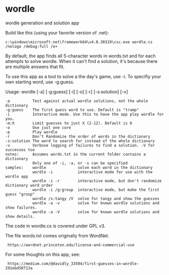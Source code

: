 # wordle
wordle generation and solution app

Build like this (using your favorite version of .net):

    c:\windows\microsoft.net\framework64\v4.0.30319\csc.exe wordle.cs /nologo /debug:full /o+

By default, the app finds all 5-character words in words.txt and for each attempts to solve wordle. When it can't find a solution, it's
because there are multiple answers that fit.

To use this app as a tool to solve a the day's game, use -i. To specifiy your own starting word, use -g:guess. 

Usage: wordle [-a] [-g:guess] [-i] [-o] [-r] [-s:solution] [-v]

    -a          Test against actual wordle solutions, not the whole dictionary
    -g:guess    The first guess word to use. Default is "tramp"
    -i          Interactive mode. Use this to have the app play wordle for you.
    -m:X        Limit guesses to just X (2-12). Default is 6
    -o          Use just one core
    -p          Play wordle
    -r          Don't Randomize the order of words in the dictionary
    -s:solution The word to search for instead of the whole dictionary
    -v          Verbose logging of failures to find a solution. -V for successes too
    notes:      Assumes words.txt in the current folder contains a dictionary
                Only one of -i, -a, or -s can be specified
    samples:    wordle              solve each word in the dictionary
                wordle -i           interactive mode for use with the wordle app
                wordle -i -r        interactive mode, but don't randomize dictionary word order
                wordle -i /g:group  interactive mode, but make the first guess "group"
                wordle /s:tangy /V  solve for tangy and show the guesses
                wordle -a -v        solve for known wordle solutions and show failures.
                wordle -a -V        solve for known wordle solutions and show details.

 The code in wordle.cs is covered under GPL v3.
 
 The file words.txt comes originally from WordNet. 
 
     https://wordnet.princeton.edu/license-and-commercial-use
     
 For some thoughts on this app, see: 
 
     https://medium.com/@davidly_33504/first-guesses-in-wordle-291ebd50713a
